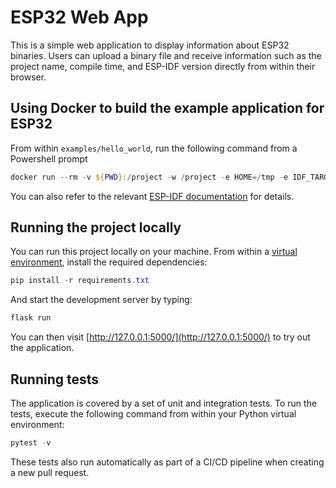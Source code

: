 # ESP32 Web App

This is a simple web application to display information about ESP32 binaries. Users can upload a binary file and receive information such as the project name, compile time, and ESP-IDF version directly from within their browser.

## Using Docker to build the example application for ESP32

From within `examples/hello_world`, run the following command from a Powershell prompt

```Powershell
docker run --rm -v ${PWD}:/project -w /project -e HOME=/tmp -e IDF_TARGET='esp32' espressif/idf:release-v5.3 idf.py build
```

You can also refer to the relevant [ESP-IDF documentation](https://docs.espressif.com/projects/esp-idf/en/stable/esp32/api-guides/tools/idf-docker-image.html)
for details.

## Running the project locally

You can run this project locally on your machine. From within a [virtual environment](https://docs.python.org/3/library/venv.html),
install the required dependencies:

```Powershell
pip install -r requirements.txt
```

And start the development server by typing:

```Powershell
flask run
```

You can then visit [http://127.0.0.1:5000/](http://127.0.0.1:5000/) to try out the application.

## Running tests

The application is covered by a set of unit and integration tests. To run the tests, execute the following command from within your Python virtual environment:

```Powershell
pytest -v
```

These tests also run automatically as part of a CI/CD pipeline when creating a new pull request.
